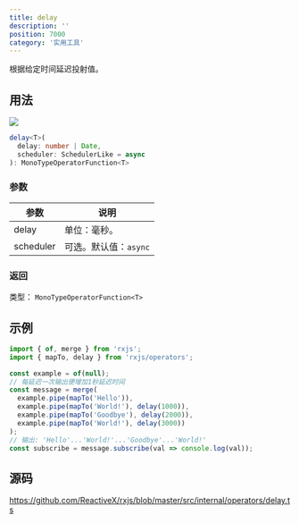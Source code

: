 ```yaml
---
title: delay
description: ''
position: 7000
category: '实用工具'
---
```


<alert>

根据给定时间延迟投射值。

</alert>

## 用法

![](https://rxjs.dev/assets/images/marble-diagrams/delay.png)

```ts
delay<T>(
  delay: number | Date,
  scheduler: SchedulerLike = async
): MonoTypeOperatorFunction<T>
```

### 参数

| 参数      | 说明                  |
| --------- | --------------------- |
| delay     | 单位：毫秒。          |
| scheduler | 可选。默认值：`async` |

### 返回

类型： `MonoTypeOperatorFunction<T>`

<adsbygoogle></adsbygoogle>

## 示例

```ts
import { of, merge } from 'rxjs';
import { mapTo, delay } from 'rxjs/operators';

const example = of(null);
// 每延迟一次输出便增加1秒延迟时间
const message = merge(
  example.pipe(mapTo('Hello')),
  example.pipe(mapTo('World!'), delay(1000)),
  example.pipe(mapTo('Goodbye'), delay(2000)),
  example.pipe(mapTo('World!'), delay(3000))
);
// 输出: 'Hello'...'World!'...'Goodbye'...'World!'
const subscribe = message.subscribe(val => console.log(val));
```

## 源码

<https://github.com/ReactiveX/rxjs/blob/master/src/internal/operators/delay.ts>
